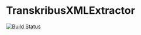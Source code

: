 # TranskribusXMLExtractor

[![Build Status](http://dbis-halvar.uibk.ac.at/jenkins/buildStatus/icon?job=TranskribusXMLExtractor)](http://dbis-halvar.uibk.ac.at/jenkins/job/TranskribusXMLExtractor)
